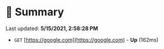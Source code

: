 # 📖 Summary
Last updated: **5/15/2021, 2:58:28 PM**

- `GET` [https://google.com](https://google.com) - **Up** (162ms)
